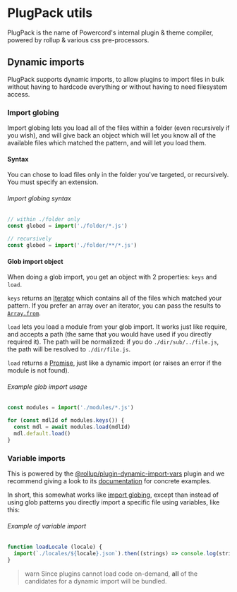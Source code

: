 <!--
  Copyright (c) 2020-2021 aetheryx & Cynthia K. Rey
  This work is licensed under a Creative Commons Attribution-NoDerivatives 4.0 International License.
  https://creativecommons.org/licenses/by-nd/4.0
-->

# PlugPack utils
PlugPack is the name of Powercord's internal plugin & theme compiler, powered by rollup & various css pre-processors.

## Dynamic imports
PlugPack supports dynamic imports, to allow plugins to import files in bulk without having to hardcode everything or
without having to need filesystem access.

### Import globing
Import globing lets you load all of the files within a folder (even recursively if you wish), and will give back an
object which will let you know all of the available files which matched the pattern, and will let you load them.

#### Syntax
You can chose to load files only in the folder you've targeted, or recursively. You must specify an extension.

###### Import globing syntax
```js
// within ./folder only
const globed = import('./folder/*.js')

// recursively
const globed = import('./folder/**/*.js')
```

#### Glob import object
When doing a glob import, you get an object with 2 properties: `keys` and `load`.

`keys` returns an [Iterator](https://developer.mozilla.org/en-US/docs/Web/JavaScript/Guide/Iterators_and_Generators#iterators)
which contains all of the files which matched your pattern. If you prefer an array over an iterator, you can pass the
results to [`Array.from`](https://developer.mozilla.org/en-US/docs/Web/JavaScript/Reference/Global_Objects/Array/from).

`load` lets you load a module from your glob import. It works just like require, and accepts a path (the same that
you would have used if you directly required it). The path will be normalized: if you do `./dir/sub/../file.js`, the
path will be resolved to `./dir/file.js`.

`load` returns a [Promise](https://developer.mozilla.org/en-US/docs/Web/JavaScript/Reference/Global_Objects/Promise),
just like a dynamic import (or raises an error if the module is not found).

###### Example glob import usage
```js
const modules = import('./modules/*.js')

for (const mdlId of modules.keys()) {
  const mdl = await modules.load(mdlId)
  mdl.default.load()
}
```

### Variable imports
This is powered by the [@rollup/plugin-dynamic-import-vars](https://github.com/rollup/plugins/tree/master/packages/dynamic-import-vars)
plugin and we recommend giving a look to its [documentation](https://github.com/rollup/plugins/tree/master/packages/dynamic-import-vars#how-it-works)
for concrete examples.

In short, this somewhat works like [import globing](#import-globing), except than instead of using glob patterns you
directly import a specific file using variables, like this:

###### Example of variable import
```js
function loadLocale (locale) {
  import(`./locales/${locale}.json`).then((strings) => console.log(strings))
}
```

>warn
> Since plugins cannot load code on-demand, **all** of the candidates for a dynamic import will be bundled.
